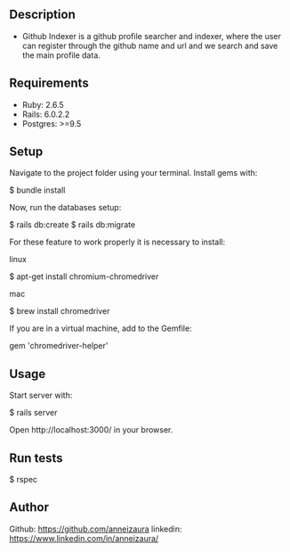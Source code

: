 ## Description
- Github Indexer is a github profile searcher and indexer, where the user can register through the github name and url and we search and save the main profile data.

## Requirements
- Ruby: 2.6.5
- Rails: 6.0.2.2
- Postgres: >=9.5
## Setup

Navigate to the project folder using your terminal. Install gems with:

$ bundle install

Now, run the databases setup:

$ rails db:create
$ rails db:migrate

For these feature to work properly it is necessary to install:

linux

$ apt-get install chromium-chromedriver

mac

$ brew install chromedriver

If you are in a virtual machine, add to the Gemfile:

gem 'chromedriver-helper'
## Usage

Start server with:

$ rails server

Open http://localhost:3000/ in your browser.

## Run tests

$ rspec

## Author

Github: https://github.com/anneizaura
linkedin: https://www.linkedin.com/in/anneizaura/
